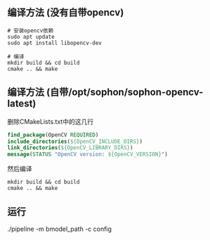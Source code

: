 ## 编译方法 (没有自带opencv)

``` shell
# 安装opencv依赖
sudo apt update
sudo apt install libopencv-dev

# 编译
mkdir build && cd build 
cmake .. && make
```


## 编译方法 (自带/opt/sophon/sophon-opencv-latest)

删除CMakeLists.txt中的这几行
```cmake
find_package(OpenCV REQUIRED)
include_directories(${OpenCV_INCLUDE_DIRS})
link_directories(${OpenCV_LIBRARY_DIRS})
message(STATUS "OpenCV version: ${OpenCV_VERSION}")
```
然后编译
``` shell
mkdir build && cd build 
cmake .. && make
```

## 运行
./pipeline -m bmodel_path -c config

